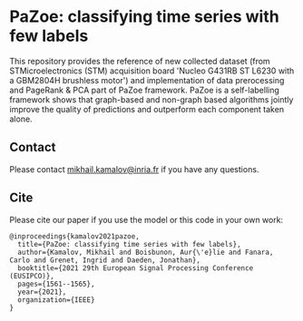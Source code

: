 # PaZoe: classifying time series with few labels 

This repository provides the reference of new collected dataset (from STMicroelectronics (STM) acquisition
board 'Nucleo G431RB ST L6230 with a GBM2804H brushless motor') and implementation of data prerocessing and PageRank & PCA part of PaZoe framework.
PaZoe is a self-labelling framework shows that graph-based and non-graph based algorithms jointly improve the quality of predictions and outperform each component taken alone.

## Contact
Please contact mikhail.kamalov@inria.fr if you have any questions.

## Cite
Please cite our paper if you use the model or this code in your own work:

```
@inproceedings{kamalov2021pazoe,
  title={PaZoe: classifying time series with few labels},
  author={Kamalov, Mikhail and Boisbunon, Aur{\'e}lie and Fanara, Carlo and Grenet, Ingrid and Daeden, Jonathan},
  booktitle={2021 29th European Signal Processing Conference (EUSIPCO)},
  pages={1561--1565},
  year={2021},
  organization={IEEE}
}
 
